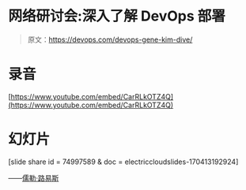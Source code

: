 # 网络研讨会:深入了解 DevOps 部署

> 原文：<https://devops.com/devops-gene-kim-dive/>

# 录音

[https://www.youtube.com/embed/CarRLkOTZ4Q](https://www.youtube.com/embed/CarRLkOTZ4Q)

# 幻灯片

[slide share id = 74997589 & doc = electriccloudslides-170413192924]

——[儒勒·路易斯](https://devops.com/author/jules/)